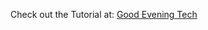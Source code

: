 <p>Check out the Tutorial at: <a href="https://goodeveningtech.com/2022/02/push-weight-on-the-frontend/">Good Evening Tech</a></p>

